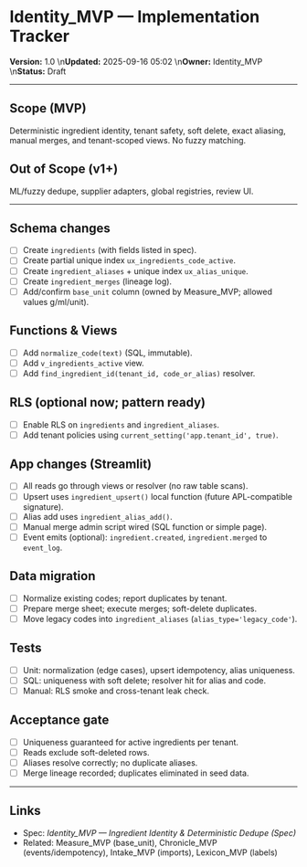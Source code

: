 
# Identity_MVP — Implementation Tracker
**Version:** 1.0  \n**Updated:** 2025-09-16 05:02  \n**Owner:** Identity_MVP  \n**Status:** Draft

---

## Scope (MVP)
Deterministic ingredient identity, tenant safety, soft delete, exact aliasing, manual merges, and tenant-scoped views. No fuzzy matching.

## Out of Scope (v1+)
ML/fuzzy dedupe, supplier adapters, global registries, review UI.

---

## Schema changes
- [ ] Create `ingredients` (with fields listed in spec).
- [ ] Create partial unique index `ux_ingredients_code_active`.
- [ ] Create `ingredient_aliases` + unique index `ux_alias_unique`.
- [ ] Create `ingredient_merges` (lineage log).
- [ ] Add/confirm `base_unit` column (owned by Measure_MVP; allowed values g/ml/unit).

## Functions & Views
- [ ] Add `normalize_code(text)` (SQL, immutable).
- [ ] Add `v_ingredients_active` view.
- [ ] Add `find_ingredient_id(tenant_id, code_or_alias)` resolver.

## RLS (optional now; pattern ready)
- [ ] Enable RLS on `ingredients` and `ingredient_aliases`.
- [ ] Add tenant policies using `current_setting('app.tenant_id', true)`.

## App changes (Streamlit)
- [ ] All reads go through views or resolver (no raw table scans).
- [ ] Upsert uses `ingredient_upsert()` local function (future APL-compatible signature).
- [ ] Alias add uses `ingredient_alias_add()`.
- [ ] Manual merge admin script wired (SQL function or simple page).
- [ ] Event emits (optional): `ingredient.created`, `ingredient.merged` to `event_log`.

## Data migration
- [ ] Normalize existing codes; report duplicates by tenant.
- [ ] Prepare merge sheet; execute merges; soft-delete duplicates.
- [ ] Move legacy codes into `ingredient_aliases` (`alias_type='legacy_code'`).

## Tests
- [ ] Unit: normalization (edge cases), upsert idempotency, alias uniqueness.
- [ ] SQL: uniqueness with soft delete; resolver hit for alias and code.
- [ ] Manual: RLS smoke and cross-tenant leak check.

## Acceptance gate
- [ ] Uniqueness guaranteed for active ingredients per tenant.
- [ ] Reads exclude soft-deleted rows.
- [ ] Aliases resolve correctly; no duplicate aliases.
- [ ] Merge lineage recorded; duplicates eliminated in seed data.

---

## Links
- Spec: *Identity_MVP — Ingredient Identity & Deterministic Dedupe (Spec)*
- Related: Measure_MVP (base_unit), Chronicle_MVP (events/idempotency), Intake_MVP (imports), Lexicon_MVP (labels)
